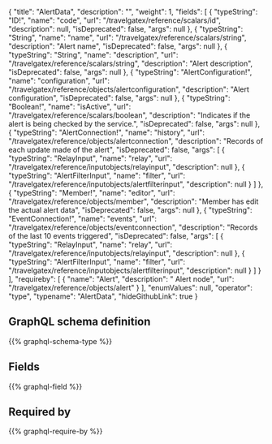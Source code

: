 {
  "title": "AlertData",
  "description": "",
  "weight": 1,
  "fields": [
    {
      "typeString": "ID!",
      "name": "code",
      "url": "/travelgatex/reference/scalars/id",
      "description": null,
      "isDeprecated": false,
      "args": null
    },
    {
      "typeString": "String",
      "name": "name",
      "url": "/travelgatex/reference/scalars/string",
      "description": "Alert name",
      "isDeprecated": false,
      "args": null
    },
    {
      "typeString": "String",
      "name": "description",
      "url": "/travelgatex/reference/scalars/string",
      "description": "Alert description",
      "isDeprecated": false,
      "args": null
    },
    {
      "typeString": "AlertConfiguration!",
      "name": "configuration",
      "url": "/travelgatex/reference/objects/alertconfiguration",
      "description": "Alert configuration",
      "isDeprecated": false,
      "args": null
    },
    {
      "typeString": "Boolean!",
      "name": "isActive",
      "url": "/travelgatex/reference/scalars/boolean",
      "description": "Indicates if the alert is being checked by the service.",
      "isDeprecated": false,
      "args": null
    },
    {
      "typeString": "AlertConnection!",
      "name": "history",
      "url": "/travelgatex/reference/objects/alertconnection",
      "description": "Records of each update made of the alert",
      "isDeprecated": false,
      "args": [
        {
          "typeString": "RelayInput",
          "name": "relay",
          "url": "/travelgatex/reference/inputobjects/relayinput",
          "description": null
        },
        {
          "typeString": "AlertFilterInput",
          "name": "filter",
          "url": "/travelgatex/reference/inputobjects/alertfilterinput",
          "description": null
        }
      ]
    },
    {
      "typeString": "Member!",
      "name": "editor",
      "url": "/travelgatex/reference/objects/member",
      "description": "Member has edit the actual alert data",
      "isDeprecated": false,
      "args": null
    },
    {
      "typeString": "EventConnection!",
      "name": "events",
      "url": "/travelgatex/reference/objects/eventconnection",
      "description": "Records of the last 10 events triggered",
      "isDeprecated": false,
      "args": [
        {
          "typeString": "RelayInput",
          "name": "relay",
          "url": "/travelgatex/reference/inputobjects/relayinput",
          "description": null
        },
        {
          "typeString": "AlertFilterInput",
          "name": "filter",
          "url": "/travelgatex/reference/inputobjects/alertfilterinput",
          "description": null
        }
      ]
    }
  ],
  "requireby": [
    {
      "name": "Alert",
      "description": " Alert node",
      "url": "/travelgatex/reference/objects/alert"
    }
  ],
  "enumValues": null,
  "operator": "type",
  "typename": "AlertData",
  "hideGithubLink": true
}
## GraphQL schema definition

{{% graphql-schema-type %}}

## Fields

{{% graphql-field %}}

## Required by

{{% graphql-require-by %}}
